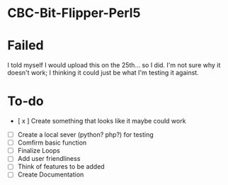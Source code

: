 # CBC-Bit-Flipper-Perl5
# Failed
I told myself I would upload this on the 25th... so I did. I'm not sure why it doesn't work; I thinking it could just be what I'm testing it against.

# To-do
- [ x ] Create something that looks like it maybe could work
- [ ] Create a local sever (python? php?) for testing
- [ ] Comfirm basic function
- [ ] Finalize Loops
- [ ] Add user friendliness
- [ ] Think of features to be added
- [ ] Create Documentation
